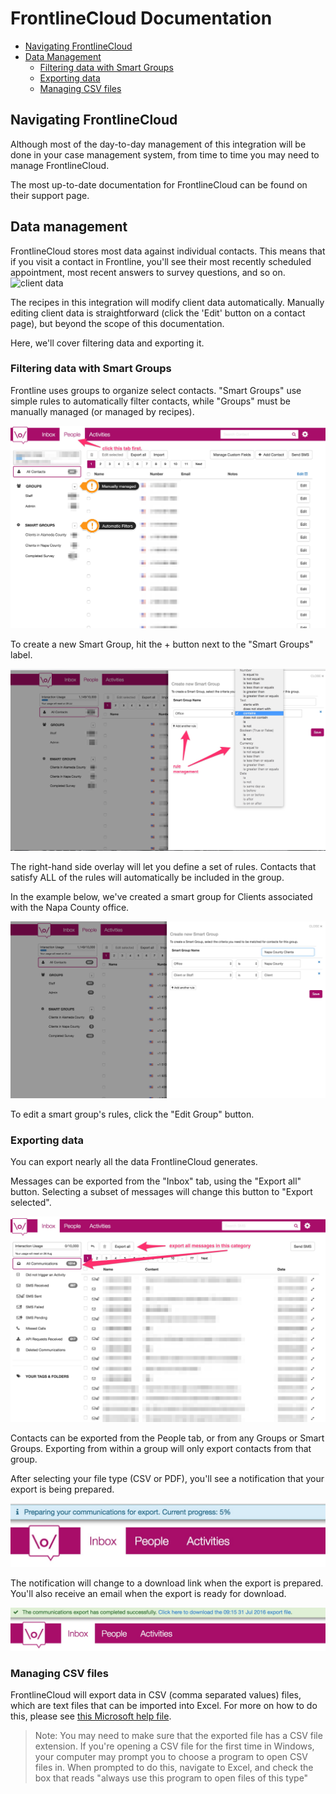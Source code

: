 # FrontlineCloud Documentation

* [Navigating FrontlineCloud](#navigating-frontlinecloud)
* [Data Management](#data-management)
    * [Filtering data with Smart Groups](#filtering-data-with-smart-groups)
    * [Exporting data](#exporting-data)
    * [Managing CSV files](#managing-csv-files)

## Navigating FrontlineCloud
Although most of the day-to-day management of this integration will be done in your case management system, from time to time you may need to manage FrontlineCloud.

The most up-to-date documentation for FrontlineCloud can be found on their support page.

## Data management
FrontlineCloud stores most data against individual contacts. This means that if you visit a contact in Frontline, you'll see their most recently scheduled appointment, most recent answers to survey questions, and so on.
![client data](/images/baylegal/client-data.png)

The recipes in this integration will modify client data automatically. Manually editing client data is straightforward (click the 'Edit' button on a contact page), but beyond the scope of this documentation.  

Here, we'll cover filtering data and exporting it.

### Filtering data with Smart Groups
Frontline uses groups to organize select contacts. "Smart Groups" use simple rules to automatically filter contacts, while "Groups" must be manually managed (or managed by recipes).

![client data](/images/People.jpg)

To create a new Smart Group, hit the + button next to the "Smart Groups" label.

![client data](/images/Smart-Groups.jpg)

The right-hand side overlay will let you define a set of rules. Contacts that satisfy ALL of the rules will automatically be included in the group.

In the example below, we've created a smart group for Clients associated with the Napa County office.

![client data](/images/Built-Smart-Group.jpg)

To edit a smart group's rules, click the "Edit Group" button.

### Exporting data
You can export nearly all the data FrontlineCloud generates.

Messages can be exported from the "Inbox" tab, using the "Export all" button. Selecting a subset of messages will change this button to "Export selected".

![client data](/images/export-messages.jpg)

Contacts can be exported from the People tab, or from any Groups or Smart Groups. Exporting from within a group will only export contacts from that group.

After selecting your file type (CSV or PDF), you'll see a notification that your export is being prepared.

![export notification](/images/export-notification.jpg)

The notification will change to a download link when the export is prepared. You'll also receive an email when the export is ready for download.

![export complete](/images/export-complete.jpg)

### Managing CSV files
FrontlineCloud will export data in CSV (comma separated values) files, which are text files that can be imported into Excel. For more on how to do this, please see [this Microsoft help file](https://support.office.com/en-us/article/Import-or-export-text-txt-or-csv-files-5250ac4c-663c-47ce-937b-339e391393ba).

> Note: You may need to make sure that the exported file has a CSV file extension. If you're opening a CSV file for the first time in Windows, your computer may prompt you to choose a program to open CSV files in. When prompted to do this, navigate to Excel, and check the box that reads "always use this program to open files of this type"

